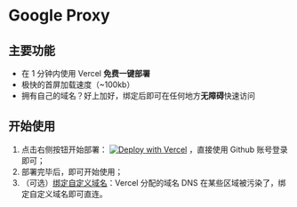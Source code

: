 # Google Proxy

## 主要功能

- 在 1 分钟内使用 Vercel **免费一键部署**
- 极快的首屏加载速度（~100kb）
- 拥有自己的域名？好上加好，绑定后即可在任何地方**无障碍**快速访问

## 开始使用

1. 点击右侧按钮开始部署： [![Deploy with Vercel](https://vercel.com/button)](https://vercel.com/new/clone?repository-url=https://github.com/mobaijun/google-proxy&project-name=google-proxy&repository-name=google-proxy)
，直接使用 Github 账号登录即可；
2. 部署完毕后，即可开始使用；
3. （可选）[绑定自定义域名](https://vercel.com/docs/concepts/projects/domains/add-a-domain)：Vercel 分配的域名 DNS
   在某些区域被污染了，绑定自定义域名即可直连。
